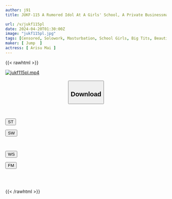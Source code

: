 ```yaml
---
author: j91
title: JUKF-115 A Rumored Idol At A Girls' School, A Private Businessman Who Earns Pocket Money With An Old Fan, Mai-chan, Mai Arisu

url: /v/jukf115pl
date: 2024-04-20T01:30:00Z
image: "jukf115pl.jpg"
tags: [Censored, Solowork, Masturbation, School Girls, Big Tits, Beautiful Girl, Electric Massager, Entertainer	]
maker: [ Jump  ]
actress: [ Arisu Mai ]
---
```



{{< rawhtml >}}

<div class="video" data-videoid="3xKX0D9em7Td7pa">
    <a href="javascript:;">
        <img src="/v/jukf115pl/jukf115pl.jpg" width="WIDTH" height="HEIGHT" alt="jukf115pl.mp4" loading="lazy">
    </a>
</div>

<script type="text/javascript" src="https://j91.asia/asset/on-demand-st.js"></script>

<br>
  <link rel="stylesheet" href="https://j91.asia/asset/bs5.css">
  
  <center>
  <button class="btn btn-primary" type="button" data-bs-toggle="collapse" data-bs-target=".multi-collapse" aria-expanded="false" aria-controls="multiCollapseExample1 multiCollapseExample2"><h2>Download</h2></button></center>
</p>
<div class="row">
  <div class="col">
    <div class="collapse multi-collapse" id="multiCollapseExample1">
      <div class="card card-body">
	      	      <br>
<div class="buttons">  
<p><a href="https://streamtape.to/v/3xKX0D9em7Td7pa" target="_blank"><button class="btn-hover color-3"><i class="fa fa-download"></i> ST</button></a></p>
<p><a href="https://asnwish.com/zz64icycyvi3" target="_blank"><button class="btn-hover color-2"><i class="fa fa-download"></i> SW</button></a></p></div>
    </div>
  </div>
</div>
  <div class="col">
    <div class="collapse multi-collapse" id="multiCollapseExample2">
      <div class="card card-body">
	      <br>
<div class="buttons">
<p><a href="https://wolfstream.tv/jrhhvstm5yrd"><button class="btn-hover color-9"><i class="fa fa-download"></i> WS</button></a></p>
<p><a href="https://filemoon.sx/d/9p94epkk3pkm"><button class="btn-hover color-8"><i class="fa fa-download"></i> FM</button></a></p></div>
<br><br>
      </div>
    </div>
  </div>
</div>

{{< /rawhtml >}}
